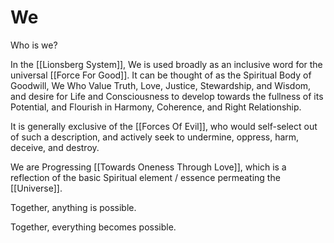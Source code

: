 # We

Who is we? 

In the [[Lionsberg System]], We is used broadly as an inclusive word for the universal [[Force For Good]]. It can be thought of as the Spiritual Body of Goodwill, We Who Value Truth, Love, Justice, Stewardship, and Wisdom, and desire for Life and Consciousness to develop towards the fullness of its Potential, and Flourish in Harmony, Coherence, and Right Relationship. 

It is generally exclusive of the [[Forces Of Evil]], who would self-select out of such a description, and actively seek to undermine, oppress, harm, deceive, and destroy. 

We are Progressing [[Towards Oneness Through Love]], which is a reflection of the basic Spiritual element / essence permeating the [[Universe]]. 

Together, anything is possible. 

Together, everything becomes possible. 